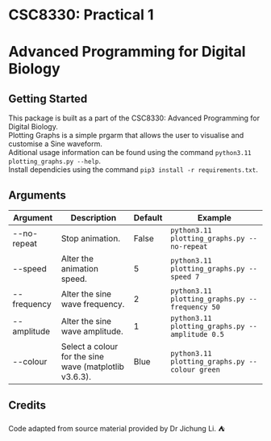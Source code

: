 # CSC8330: Practical 1

# Advanced Programming for Digital Biology

## Getting Started

This package is built as a part of the CSC8330: Advanced Programming
for Digital Biology.   
Plotting Graphs is a simple prgarm that allows the user to visualise and customise a Sine waveform.  
Aditional usage information can be found using the command  ```python3.11 plotting_graphs.py --help```.  
Install dependicies using the command ```pip3 install -r requirements.txt```.

## Arguments

| Argument | Description | Default | Example | 
| -------- | ----------- | ------- | ------- |
| --no-repeat | Stop animation. | False | ```python3.11 plotting_graphs.py --no-repeat``` |
| --speed | Alter the animation speed. | 5 | ```python3.11 plotting_graphs.py --speed 7``` |
| --frequency | Alter the sine wave frequency. | 2 | ```python3.11 plotting_graphs.py --frequency 50``` |
| --amplitude | Alter the sine wave amplitude. | 1 | ```python3.11 plotting_graphs.py --amplitude 0.5``` |
| --colour | Select a colour for the sine wave (matplotlib v3.6.3). | Blue | ```python3.11 plotting_graphs.py --colour green``` |

## Credits

Code adapted from source material provided by Dr Jichung Li. :tent: